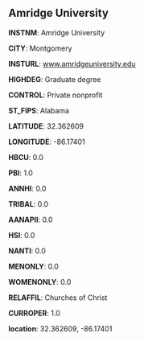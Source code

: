 
Amridge University
---
**INSTNM**: Amridge University

**CITY**: Montgomery

**INSTURL**: www.amridgeuniversity.edu

**HIGHDEG**: Graduate degree

**CONTROL**: Private nonprofit

**ST_FIPS**: Alabama

**LATITUDE**: 32.362609

**LONGITUDE**: -86.17401

**HBCU**: 0.0

**PBI**: 1.0

**ANNHI**: 0.0

**TRIBAL**: 0.0

**AANAPII**: 0.0

**HSI**: 0.0

**NANTI**: 0.0

**MENONLY**: 0.0

**WOMENONLY**: 0.0

**RELAFFIL**: Churches of Christ

**CURROPER**: 1.0

**location**: 32.362609, -86.17401